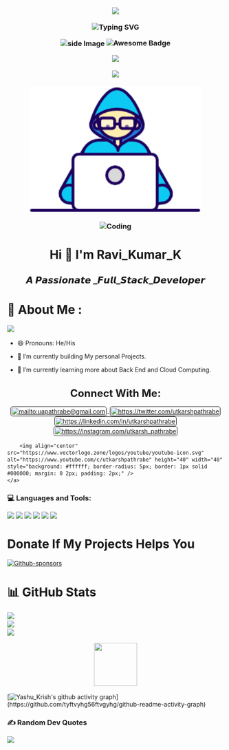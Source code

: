 <h3 align="center">

![](https://capsule-render.vercel.app/api?type=waving&color=gradient&height=150&section=header)

<p align="center">
  <div align="center">
    <img
        src="https://readme-typing-svg.herokuapp.com?font=GlossAndBloom&size=30&duration=4997&color=993300&background=FF673200&center=true&vCenter=true&lines=WELCOME+CODING+WORLD!+;Python+With+Selenium+;Good+Sense+Of+Humour+;learning+New+Things+;FULL+STACK+DEVELOPER🎯"
            alt="Typing SVG"
        />
    </a>
</p>
</div>

<img src="https://github.com/sciencepal/sciencepal/blob/master/assets/life_balance.gif" alt="side Image" align="center" width="200" height="auto" />

<img src="./image/1.gif"  alt="Awesome Badge" width="100%" height="350px"/>
<p align="center">
  
<a href="https://github.com/tyftvyhg56ftvgyhg/github-profile-views-counter">
<img src="https://komarev.com/ghpvc/?username=tyftvyhg56ftvgyhg&style=for-the-badge">
</a>

[Ÿ HŸPE]: https://yhype.me
[GitHub Profile Views Counter]: https://github.com/tyftvyhg56ftvgyhg/github-profile-views-counter

![](https://hit.yhype.me/github/profile?user_id=1849174)

  <p align="center">
  <img src="https://github.com/AkashSingh3031/AkashSingh3031/blob/main/images/Developer.gif" width="400px">
</p>

<img align="center" alt="Coding" width="450" src="https://media.tenor.com/2nKSTDDekOgAAAAC/coding-kira.gif" alt="gif">

<h1 align="center">Hi 👋 I'm Ravi_Kumar_K</h1>
<h2 align="center">𝘼 𝙋𝙖𝙨𝙨𝙞𝙤𝙣𝙖𝙩𝙚 _𝙁𝙪𝙡𝙡_𝙎𝙩𝙖𝙘𝙠_𝘿𝙚𝙫𝙚𝙡𝙤𝙥𝙚𝙧</h3>

# 💫 About Me :
![](https://img.shields.io/badge/Cyber%20Security-Analyzer%20%2F%20Memer%20%2F%20Bot%20Developer%20-white)
<!--
![](https://img.shields.io/badge/Twitch-Persembe%20--%20Pazar%20Gunleri%20Saat%2020.00-purple)
![](https://img.shields.io/badge/Youtube-Carsamba%20--%20Cumartesi%20Saat%2017.00-red)
--> 

- 😄 Pronouns: He/His


- 🔭 I’m currently building My personal Projects.

- 🌱 I’m currently learning more about Back End and Cloud Computing.




<h3 align="center" style='margin: 32px 4px 8px; font-size: 24px;'>
Connect With Me:
</h3>
<p align="center" style='margin: 16px 4px 8px;'>
     </a>
    <a href="mailto:yakannaohoh@gmail.com" target="blank" rel="noreferrer">
        <img align="center" src="https://www.vectorlogo.zone/logos/gmail/gmail-icon.svg" alt="mailto:uapathrabe@gmail.com" height="40" width="40" style="background: #ffffff; border-radius: 5px; border: 1px solid #000000; margin: 0 2px; padding: 2px;" />
    </a>
    <a href="https://twitter.com/Learn_earns123" target="blank" rel="noreferrer">
        <img align="center" src="https://www.vectorlogo.zone/logos/twitter/twitter-official.svg" alt="https://twitter.com/utkarshpathrabe" height="40" width="40" style="background: #ffffff; border-radius: 5px; border: 1px solid #000000; margin: 0 2px; padding: 2px;" />
     </a>
    <a href="https://www.linkedin.com/in/yashawanth-r-750b7918b/" target="blank" rel="noreferrer">
        <img align="center" src="https://www.vectorlogo.zone/logos/linkedin/linkedin-icon.svg" alt="https://linkedin.com/in/utkarshpathrabe" height="40" width="40" style="background: #ffffff; border-radius: 5px; border: 1px solid #000000; margin: 0 2px; padding: 2px;" />
    </a>
   <a href="https://instagram.com/work_it_lit?igshid=Yzg5MTU1MDY=" target="blank" rel="noreferrer">
        <img align="center" src="https://www.vectorlogo.zone/logos/instagram/instagram-icon.svg" alt="https://instagram.com/utkarsh_pathrabe" height="40" width="40" style="background: #ffffff; border-radius: 5px; border: 1px solid #000000; margin: 0 2px; padding: 2px;" />
    </a>
  
        <img align="center" src="https://www.vectorlogo.zone/logos/youtube/youtube-icon.svg" alt="https://www.youtube.com/c/utkarshpathrabe" height="40" width="40" style="background: #ffffff; border-radius: 5px; border: 1px solid #000000; margin: 0 2px; padding: 2px;" />
    </a>

<div>
<h3> 💻 Languages and Tools: </h3>
<p
 
<img src="https://media.licdn.com/dms/image/C5612AQHmfnLiLkBIVw/article-cover_image-shrink_423_752/0/1522791807373?e=1680134400&v=beta&t=_RCfHHCQu4EfnRA5SYlnxK1Zg6-WR3FfWZEa2NT7NcQ" width="60">   
<img src="https://media.licdn.com/dms/image/C5612AQHmfnLiLkBIVw/article-cover_image-shrink_423_752/0/1522791807373?e=1680134400&v=beta&t=_RCfHHCQu4EfnRA5SYlnxK1Zg6-WR3FfWZEa2NT7NcQ" width="80">   
<img src="https://i.imgur.com/4KZ6XRE.gif" width="50">
<img src="https://i.giphy.com/media/IdyAQJVN2kVPNUrojM/200.webp" width="50">
<img src="https://media.giphy.com/media/kH1DBkPNyZPOk0BxrM/giphy.gif" width="100">
<img src="https://media2.giphy.com/media/KAq5w47R9rmTuvWOWa/200.webp?cid=ecf05e475ipyfpp0xpkay5wl3ogkv4fk1jhuxx1gumf6i82b&rid=200.webp&ct=g" width="50">
<img src="https://media2.giphy.com/media/l3vRfNA1p0rvhMSvS/100.webp?cid=ecf05e477rqu5ydt6hkbcsgedhmyyget6mld1kqu1l9f4sbr&rid=100.webp&ct=g" width="120">  
  
  
# Donate If My Projects Helps You
[![Github-sponsors](https://img.shields.io/badge/sponsor-30363D?style=for-the-badge&logo=GitHub-Sponsors&logoColor=#EA4AAA)](yashwanth6675@okhdfcbank)


# 📊 GitHub Stats
![](https://github-readme-stats.vercel.app/api?username=tyftvyhg56ftvgyhg&theme=dark&hide_border=false&include_all_commits=false&count_private=false)<br/>
![](https://github-readme-streak-stats.herokuapp.com/?user=yashu1wwww&theme=dark&hide_border=false)<br/>
![](https://github-readme-stats.vercel.app/api/top-langs/?username=tyftvyhg56ftvgyhg&theme=dark&hide_border=false&include_all_commits=false&count_private=false&layout=compact)

<!--🏆TROPHYGIF-->
<p align="center">
<img src="https://media.tenor.com/0ENB5HuTH0gAAAAi/trophy-beker.gif"  width="100px" height="100px"></p>

[![Yashu_Krish's github activity graph](https://github-readme-activity-graph.cyclic.app/graph?username=tyftvyhg56ftvgyhg&bg_color=0f2d3d&color=1cadfb&line=1cadfb&point=1cadfb&area=true&hide_border=true")](https://github.com/tyftvyhg56ftvgyhg/github-readme-activity-graph)

  
 ### ✍️ Random Dev Quotes
![](https://quotes-github-readme.vercel.app/api?type=horizontal&theme=dark)

